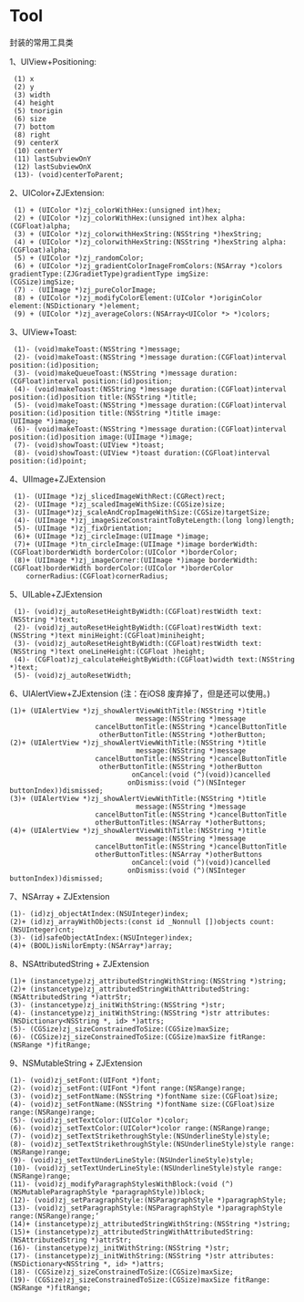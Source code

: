 # Tool
封装的常用工具类

1、UIView+Positioning:

     (1) x
     (2) y
     (3) width 
     (4) height
     (5) tnorigin
     (6) size
     (7) bottom
     (8) right
     (9) centerX
     (10) centerY
     (11) lastSubviewOnY
     (12) lastSubviewOnX
     (13)- (void)centerToParent;   
  
  
2、UIColor+ZJExtension:
   
     (1) + (UIColor *)zj_colorWithHex:(unsigned int)hex;
     (2) + (UIColor *)zj_colorWithHex:(unsigned int)hex alpha:(CGFloat)alpha;
     (3) + (UIColor *)zj_colorwithHexString:(NSString *)hexString;
     (4) + (UIColor *)zj_colorwithHexString:(NSString *)hexString alpha:(CGFloat)alpha;
     (5) + (UIColor *)zj_randomColor;
     (6) + (UIColor *)zj_gradientColorInageFromColors:(NSArray *)colors gradientType:(ZJGradietType)gradientType imgSize:                (CGSize)imgSize;
     (7) - (UIImage *)zj_pureColorImage;
     (8) + (UIColor *)zj_modifyColorElement:(UIColor *)originColor element:(NSDictionary *)element;
     (9) + (UIColor *)zj_averageColors:(NSArray<UIColor *> *)colors;
 
 3、UIView+Toast:
 
     (1)- (void)makeToast:(NSString *)message;
     (2)- (void)makeToast:(NSString *)message duration:(CGFloat)interval position:(id)position;
     (3)- (void)makeQueueToast:(NSString *)message duration:(CGFloat)interval position:(id)position;
     (4)- (void)makeToast:(NSString *)message duration:(CGFloat)interval position:(id)position title:(NSString *)title;
     (5)- (void)makeToast:(NSString *)message duration:(CGFloat)interval position:(id)position title:(NSString *)title image:           (UIImage *)image;
     (6)- (void)makeToast:(NSString *)message duration:(CGFloat)interval position:(id)position image:(UIImage *)image;
     (7)- (void)showToast:(UIView *)toast;
     (8)- (void)showToast:(UIView *)toast duration:(CGFloat)interval position:(id)point;
     
  4、UIImage+ZJExtension
  
     (1)- (UIImage *)zj_slicedImageWithRect:(CGRect)rect;
     (2)- (UIImage *)zj_scaledImageWithSize:(CGSize)size;
     (3)- (UIImage*)zj_scaleAndCropImageWithSize:(CGSize)targetSize;
     (4)- (UIImage *)zj_imageSizeConstraintToByteLength:(long long)length;
     (5)- (UIImage *)zj_fixOrientation;
     (6)+ (UIImage *)zj_circleImage:(UIImage *)image;
     (7)+ (UIImage *)tn_circleImage:(UIImage *)image borderWidth:(CGFloat)borderWidth borderColor:(UIColor *)borderColor;
     (8)+ (UIImage *)zj_imageCorner:(UIImage *)image borderWidth:(CGFloat)borderWidth borderColor:(UIColor *)borderColor     
        cornerRadius:(CGFloat)cornerRadius;
        
  5、UILable+ZJExtension
  
     (1)- (void)zj_autoResetHeightByWidth:(CGFloat)restWidth text:(NSString *)text;
     (2)- (void)zj_autoResetHeightByWidth:(CGFloat)restWidth text:(NSString *)text miniHeight:(CGFloat)miniheight;
     (3)- (void)zj_autoResetHeightByWidth:(CGFloat)restWidth text:(NSString *)text oneLineHeight:(CGFloat )height;
     (4)- (CGFloat)zj_calculateHeightByWidth:(CGFloat)width text:(NSString *)text;
     (5)- (void)zj_autoResetWidth;
     
  6、UIAlertView+ZJExtension (注：在iOS8 废弃掉了，但是还可以使用。)
    
    (1)+ (UIAlertView *)zj_showAlertViewWithTitle:(NSString *)title
                                   message:(NSString *)message
                         cancelButtonTitle:(NSString *)cancelButtonTitle
                          otherButtonTitle:(NSString *)otherButton;
    (2)+ (UIAlertView *)zj_showAlertViewWithTitle:(NSString *)title
                                   message:(NSString *)message
                         cancelButtonTitle:(NSString *)cancelButtonTitle
                          otherButtonTitle:(NSString *)otherButton
                                  onCancel:(void (^)(void))cancelled
                                 onDismiss:(void (^)(NSInteger buttonIndex))dismissed;
    (3)+ (UIAlertView *)zj_showAlertViewWithTitle:(NSString *)title
                                   message:(NSString *)message
                         cancelButtonTitle:(NSString *)cancelButtonTitle
                         otherButtonTitles:(NSArray *)otherButtons;
    (4)+ (UIAlertView *)zj_showAlertViewWithTitle:(NSString *)title
                                   message:(NSString *)message
                         cancelButtonTitle:(NSString *)cancelButtonTitle
                         otherButtonTitles:(NSArray *)otherButtons
                                  onCancel:(void (^)(void))cancelled
                                 onDismiss:(void (^)(NSInteger buttonIndex))dismissed;                     
   
  
   7、NSArray + ZJExtension
    
    (1)- (id)zj_objectAtIndex:(NSUInteger)index;
    (2)+ (id)zj_arrayWithObjects:(const id _Nonnull [])objects count:(NSUInteger)cnt;
    (3)- (id)safeObjectAtIndex:(NSUInteger)index;
    (4)+ (BOOL)isNilorEmpty:(NSArray*)array;
    
   8、NSAttributedString + ZJExtension
   
    (1)+ (instancetype)zj_attributedStringWithString:(NSString *)string;
    (2)+ (instancetype)zj_attributedStringWithAttributedString:(NSAttributedString *)attrStr;
    (3)- (instancetype)zj_initWithString:(NSString *)str;
    (4)- (instancetype)zj_initWithString:(NSString *)str attributes:(NSDictionary<NSString *, id> *)attrs;
    (5)- (CGSize)zj_sizeConstrainedToSize:(CGSize)maxSize;
    (6)- (CGSize)zj_sizeConstrainedToSize:(CGSize)maxSize fitRange:(NSRange *)fitRange;
  
  9、NSMutableString + ZJExtension
  
    (1)- (void)zj_setFont:(UIFont *)font;
    (2)- (void)zj_setFont:(UIFont *)font range:(NSRange)range;
    (3)- (void)zj_setFontName:(NSString *)fontName size:(CGFloat)size;
    (4)- (void)zj_setFontName:(NSString *)fontName size:(CGFloat)size range:(NSRange)range;
    (5)- (void)zj_setTextColor:(UIColor *)color;
    (6)- (void)zj_setTextColor:(UIColor*)color range:(NSRange)range;
    (7)- (void)zj_setTextStrikethroughStyle:(NSUnderlineStyle)style;
    (8)- (void)zj_setTextStrikethroughStyle:(NSUnderlineStyle)style range:(NSRange)range;
    (9)- (void)zj_setTextUnderLineStyle:(NSUnderlineStyle)style;
    (10)- (void)zj_setTextUnderLineStyle:(NSUnderlineStyle)style range:(NSRange)range;
    (11)- (void)zj_modifyParagraphStylesWithBlock:(void (^)(NSMutableParagraphStyle *paragraphStyle))block;
    (12)- (void)zj_setParagraphStyle:(NSParagraphStyle *)paragraphStyle;
    (13)- (void)zj_setParagraphStyle:(NSParagraphStyle *)paragraphStyle range:(NSRange)range;‘
    (14)+ (instancetype)zj_attributedStringWithString:(NSString *)string;
    (15)+ (instancetype)zj_attributedStringWithAttributedString:(NSAttributedString *)attrStr;
    (16)- (instancetype)zj_initWithString:(NSString *)str;
    (17)- (instancetype)zj_initWithString:(NSString *)str attributes:(NSDictionary<NSString *, id> *)attrs;
    (18)- (CGSize)zj_sizeConstrainedToSize:(CGSize)maxSize;
    (19)- (CGSize)zj_sizeConstrainedToSize:(CGSize)maxSize fitRange:(NSRange *)fitRange;
    
     
